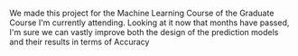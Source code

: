 We made this project for the Machine Learning Course of the Graduate Course I'm currently attending.
Looking at it now that months have passed, I'm sure we can vastly improve both the design of the prediction models and their results in terms of Accuracy
